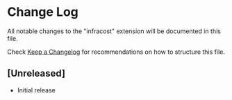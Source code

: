 # Change Log

All notable changes to the "infracost" extension will be documented in this file.

Check [Keep a Changelog](http://keepachangelog.com/) for recommendations on how to structure this file.

## [Unreleased]

- Initial release
